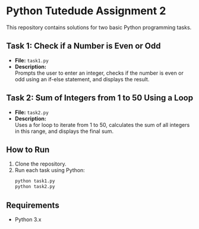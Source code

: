 # Python Tutedude Assignment 2

This repository contains solutions for two basic Python programming tasks.

## Task 1: Check if a Number is Even or Odd

- **File:** `task1.py`
- **Description:**  
    Prompts the user to enter an integer, checks if the number is even or odd using an if-else statement, and displays the result.

## Task 2: Sum of Integers from 1 to 50 Using a Loop

- **File:** `task2.py`
- **Description:**  
    Uses a for loop to iterate from 1 to 50, calculates the sum of all integers in this range, and displays the final sum.

## How to Run

1. Clone the repository.
2. Run each task using Python:
     ```bash
     python task1.py
     python task2.py
     ```

## Requirements

- Python 3.x
